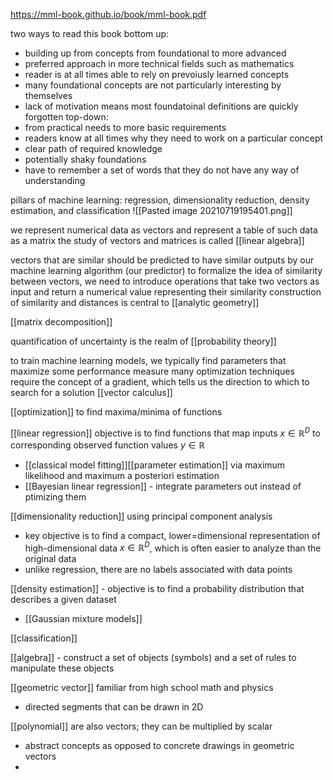 https://mml-book.github.io/book/mml-book.pdf

two ways to read this book
bottom up:
- building up from concepts from foundational to more advanced
- preferred approach in more technical fields such as mathematics
- reader is at all times able to rely on prevoiusly learned concepts
- many foundational concepts are not particularly interesting by themselves
- lack of motivation means most foundatoinal definitions are quickly forgotten
top-down:
- from practical needs to more basic requirements
- readers know at all times why they need to work on a particular concept
- clear path of required knowledge
- potentially shaky foundations
- have to remember a set of words that they do not have any way of understanding

pillars of machine learning: regression, dimensionality reduction, density estimation, and classification
![[Pasted image 20210719195401.png]]

we represent numerical data as vectors and represent a table of such data as a matrix
the study of vectors and matrices is called [[linear algebra]]

vectors that are similar should be predicted to have similar outputs by our machine learning algorithm (our predictor)
to formalize the idea of similarity between vectors, we need to introduce operations that take two vectors as input and return a numerical value representing their similarity
construction of similarity and distances is central to [[analytic geometry]]

[[matrix decomposition]]

quantification of uncertainty is the realm of [[probability theory]]

to train machine learning models, we typically find parameters that maximize some performance measure
many optimization techniques require the concept of a gradient, which tells us the direction to which to search for a solution [[vector calculus]]

[[optimization]] to find maxima/minima of functions

[[linear regression]] objective is to find functions that map inputs $x \in \mathbb{R}^D$ to corresponding observed function values $y \in \mathbb{R}$
- [[classical model fitting]][[parameter estimation]] via maximum likelihood and maximum a posteriori estimation
- [[Bayesian linear regression]] - integrate parameters out instead of ptimizing them

[[dimensionality reduction]] using principal component analysis
- key objective is to find a compact, lower=dimensional representation of high-dimensional data $x \in \mathbb{R}^D$, which is often easier to analyze than the original data
- unlike regression, there are no labels associated with data points

[[density estimation]] - objective is to find a probability distribution that describes a given dataset
- [[Gaussian mixture models]]

[[classification]]

[[algebra]] - construct a set of objects (symbols) and a set of rules to manipulate these objects

[[geometric vector]] familiar from high school math and physics
- directed segments that can be drawn in 2D

[[polynomial]] are also vectors; they can be multiplied by scalar
- abstract concepts as opposed to concrete drawings in geometric vectors
- 